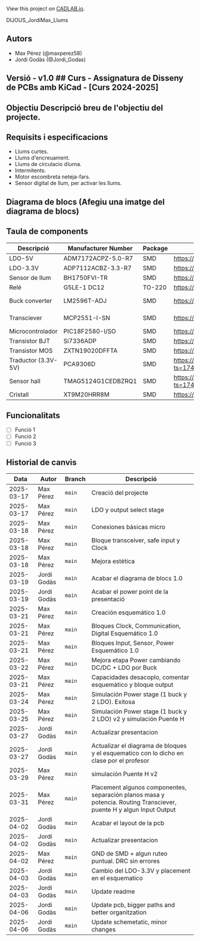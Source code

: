 View this project on [CADLAB.io](https://cadlab.io/project/28977). 

DIJOUS_JordiMax_Llums

## Autors
- Max Pérez (@maxperez58)
- Jordi Godàs (@Jordi_Godas)

## Versió - v1.0 ## Curs - Assignatura de Disseny de PCBs amb KiCad - [Curs 2024-2025]

## Objectiu Descripció breu de l'objectiu del projecte.

## Requisits i especificacions
- Llums curtes.
- Llums d'encreuament.
- Llums de circulacio dïurna.
- Intermitents.
- Motor escombreta neteja-fars.
- Sensor digital de llum, per activar les llums.

## Diagrama de blocs (Afegiu una imatge del diagrama de blocs)

## Taula de components
| Descripció | Manufacturer Number | Package | Datasheet | Proveïdor | Unitats |
|------------|--------------------|---------|----------|----------|---------|
| LDO-5V | ADM7172ACPZ-5.0-R7 |SMD| https://www.mouser.es/datasheet/2/609/ADM7172-3121160.pdf| Mouser | 1 |
| LDO-3.3V | ADP7112ACBZ-3.3-R7 |SMD| https://www.mouser.es/datasheet/2/609/ADP7112-3121706.pdf| Mouser | 1 |
| Sensor de llum | BH1750FVI-TR |SMD| https://www.mouser.com/catalog/specsheets/Rohm_11162017_ROHMS34826-1.pdf| Mouser | 1 |
| Relé | G5LE-1 DC12 |TO-220| https://www.mouser.es/datasheet/2/307/en_g5le-3447037.pdf| Mouser | 1 |
| Buck converter | LM2596T-ADJ |SMD| https://www.ti.com/lit/ds/symlink/lm2596.pdf| Texas Instruments | 1 |
| Transciever| MCP2551-I-SN |SMD| https://ww1.microchip.com/downloads/en/devicedoc/21667d.pdf | Texas Instruments | 1 |
| Microcontrolador | PIC18F2580-I/SO |SMD| https://www.mouser.es/datasheet/2/268/39637d-3443674.pdf | Mouser | 1 |
| Transistor BJT | Si7336ADP |SMD| https://www.vishay.com/docs/73152/si7336adp.pdf| Mouser | 4 |
| Transistor MOS | ZXTN19020DFFTA |SMD| https://www.diodes.com/assets/Datasheets/ZXTN19020DFF.pdf | Mouser | 5 |
| Traductor (3.3V-5V) | PCA9306D |SMD|https://www.ti.com/lit/ds/symlink/pca9306.pdf?ts=1743021004009&ref_url=https%253A%252F%252Fwww.ti.com%252Fproduct%252FPCA9306 | Mouser | 1 |
| Sensor hall | TMAG5124G1CEDBZRQ1 |SMD| https://www.ti.com/lit/ds/symlink/tmag5124-q1.pdf?ts=1743694512003&ref_url=https%253A%252F%252Fwww.mouser.es%252F | Mouser | 1 |
| Cristall | XT9M20HRR8M |SMD| https://datasheet.octopart.com/XT9M20ANA8M-Vishay-datasheet-41303490.pdf | Mouser | 1 |





## Funcionalitats
- [ ] Funció 1
- [ ] Funció 2
- [ ] Funció 3

## Historial de canvis 
| Data | Autor | Branch | Descripció |
|------|------|--------|------------| 
| 2025-03-17 | Max Pérez | `main` | Creació del projecte |
| 2025-03-17 | Max Pérez | `main` | LDO y output select stage |
| 2025-03-18 | Max Pérez | `main` | Conexiones básicas micro|
| 2025-03-18 | Max Pérez | `main` |Bloque transceiver, safe input y Clock|
| 2025-03-18 | Max Pérez |  `main` |Mejora estética|
| 2025-03-19 | Jordi Godàs | `main`|Acabar el diagrama de blocs 1.0|
| 2025-03-19 | Jordi Godàs |  `main` |Acabar el power point de la presentació|
| 2025-03-21 | Max Pérez | `main` |Creación esquemático 1.0|
| 2025-03-21 | Max Pérez | `main` |Bloques Clock, Communication, Digital Esquemático 1.0|
| 2025-03-21 | Max Pérez |  `main` |Bloques Input, Sensor, Power Esquemático 1.0|
| 2025-03-22 | Max Pérez |  `main` |Mejora etapa Power cambiando DC/DC + LDO por Buck|
| 2025-03-21 | Max Pérez | `main` |Capacidades desacoplo, comentar esquemático y bloque output|
| 2025-03-24 | Max Pérez |  `main` |Simulación Power stage (1 buck y 2 LDO). Exitosa|
| 2025-03-25 | Max Pérez |  `main` |Simulación Power stage (1 buck y 2 LDO) v2 y simulación Puente H|
| 2025-03-27 | Jordi Godàs |  `main` | Actualizar presentacion |
| 2025-03-27 | Jordi Godàs |  `main` | Actualizar el diagrama de bloques y el esquematico con lo dicho en clase por el profesor |
| 2025-03-29 | Max Pérez |  `main` |simulación Puente H v2|
| 2025-03-31 | Max Pérez |  `main` |Placement algunos componentes, separación planos masa y potencia. Routing Transciever, puente H y algun Input Output|
| 2025-04-02 | Jordi Godàs |  `main` | Acabar el layout de la pcb |
| 2025-04-02 | Jordi Godàs |  `main` | Actualizar presentacion |
| 2025-04-02 | Max Pérez |  `main` |GND de SMD + algun ruteo puntual. DRC sin errores|
| 2025-04-03 | Jordi Godàs |  `main` | Cambio del LDO-3.3V y placement en el esquematico |
| 2025-04-03 | Jordi Godàs |  `main` | Update readme |
| 2025-04-06 | Jordi Godàs |  `main` | Update pcb, bigger paths and better organitzation |
| 2025-04-06 | Jordi Godàs |  `main` | Update schemetatic, minor changes |




